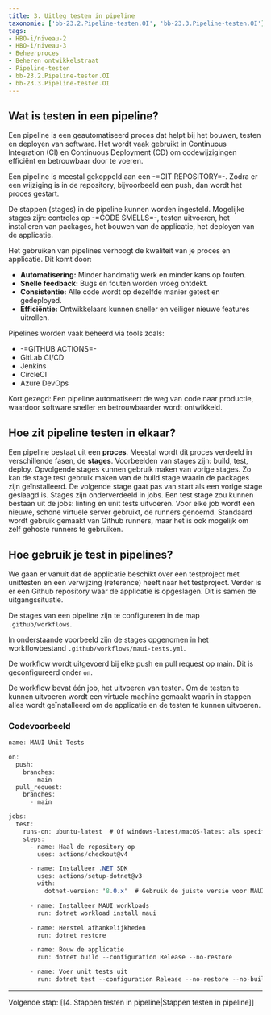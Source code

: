 ```yaml
---
title: 3. Uitleg testen in pipeline
taxonomie: ['bb-23.2.Pipeline-testen.OI', 'bb-23.3.Pipeline-testen.OI']
tags:
- HBO-i/niveau-2
- HBO-i/niveau-3
- Beheerproces
- Beheren ontwikkelstraat
- Pipeline-testen
- bb-23.2.Pipeline-testen.OI
- bb-23.3.Pipeline-testen.OI
---
```


## Wat is testen in een pipeline?
Een pipeline is een geautomatiseerd proces dat helpt bij het bouwen, testen en deployen van software. Het wordt vaak gebruikt in Continuous Integration (CI) en Continuous Deployment (CD) om codewijzigingen efficiënt en betrouwbaar door te voeren.

Een pipeline is meestal gekoppeld aan een -=GIT REPOSITORY=-. Zodra er een wijziging is in de repository, bijvoorbeeld een push, dan wordt het proces gestart.

De stappen (stages) in de pipeline kunnen worden ingesteld. Mogelijke stages zijn: controles op -=CODE SMELLS=-, testen uitvoeren,  het installeren van packages, het bouwen van de applicatie, het deployen van de applicatie.

Het gebruiken van pipelines verhoogt de kwaliteit van je proces en applicatie. Dit komt door: 
- **Automatisering:** Minder handmatig werk en minder kans op fouten.
- **Snelle feedback:** Bugs en fouten worden vroeg ontdekt.
- **Consistentie:** Alle code wordt op dezelfde manier getest en gedeployed.
- **Efficiëntie:** Ontwikkelaars kunnen sneller en veiliger nieuwe features uitrollen.

Pipelines worden vaak beheerd via tools zoals:  
- -=GITHUB ACTIONS=-
- GitLab CI/CD
- Jenkins
- CircleCI
- Azure DevOps  

Kort gezegd: Een pipeline automatiseert de weg van code naar productie, waardoor software sneller en betrouwbaarder wordt ontwikkeld.

## Hoe zit pipeline testen in elkaar?
Een pipeline bestaat uit een **proces**. Meestal wordt dit proces verdeeld in verschillende fasen, de **stages**. Voorbeelden van stages zijn: build, test, deploy. Opvolgende stages kunnen gebruik maken van vorige stages. Zo kan de stage test gebruik maken van de build stage waarin de packages zijn geïnstalleerd. De volgende stage gaat pas van start als een vorige stage geslaagd is. 
Stages zijn onderverdeeld in jobs. Een test stage zou kunnen bestaan uit de jobs: linting en unit tests uitvoeren. Voor elke job wordt een nieuwe, schone virtuele server gebruikt, de runners genoemd. Standaard wordt gebruik gemaakt van Github runners, maar het is ook mogelijk om zelf gehoste runners te gebruiken.

## Hoe gebruik je test in pipelines?
We gaan er vanuit dat de applicatie beschikt over een testproject met unittesten en een verwijzing (reference) heeft naar het testproject. Verder is er een Github repository waar de applicatie is opgeslagen. Dit is samen de uitgangssituatie.

De stages van een pipeline zijn te configureren in de map `.github/workflows`. 

In onderstaande voorbeeld zijn de stages opgenomen in het workflowbestand `.github/workflows/maui-tests.yml`.

De workflow wordt uitgevoerd bij elke push en pull request op main. Dit is geconfigureerd onder `on`.

De workflow bevat één job, het uitvoeren van testen. Om de testen te kunnen uitvoeren wordt een virtuele machine gemaakt waarin in stappen alles wordt geïnstalleerd om de applicatie en de testen te kunnen uitvoeren.

### Codevoorbeeld
```csharp
name: MAUI Unit Tests

on:
  push:
    branches:
      - main
  pull_request:
    branches:
      - main

jobs:
  test:
    runs-on: ubuntu-latest  # Of windows-latest/macOS-latest als specifiek platform nodig is
    steps:
      - name: Haal de repository op
        uses: actions/checkout@v4

      - name: Installeer .NET SDK
        uses: actions/setup-dotnet@v3
        with:
          dotnet-version: '8.0.x'  # Gebruik de juiste versie voor MAUI

      - name: Installeer MAUI workloads
        run: dotnet workload install maui

      - name: Herstel afhankelijkheden
        run: dotnet restore

      - name: Bouw de applicatie
        run: dotnet build --configuration Release --no-restore

      - name: Voer unit tests uit
        run: dotnet test --configuration Release --no-restore --no-build --verbosity normal

```

---

Volgende stap: [[4. Stappen testen in pipeline|Stappen testen in pipeline]]